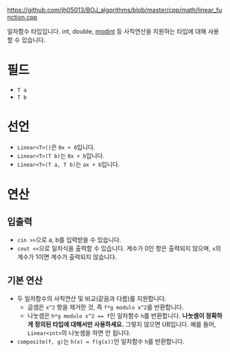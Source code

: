 https://github.com/jh05013/BOJ_algorithms/blob/master/cpp/math/linear_function.cpp

일차함수 타입입니다. int, double, [modint](https://github.com/jh05013/BOJ_algorithms/wiki/modint-%28cpp%29) 등 사칙연산을 지원하는 타입에 대해 사용할 수 있습니다.

# 필드
- `T a`
- `T b`

# 선언
- `Linear<T>()`은 `0x + 0`입니다.
- `Linear<T>(T b)`는 `0x + b`입니다.
- `Linear<T>(T a, T b)`는 `ax + b`입니다.

# 연산
## 입출력
- `cin >>`으로 a, b를 입력받을 수 있습니다.
- `cout <<`으로 일차식을 출력할 수 있습니다. 계수가 0인 항은 출력되지 않으며, `x`의 계수가 1이면 계수가 출력되지 않습니다.

## 기본 연산
- 두 일차함수의 사칙연산 및 비교(같음과 다름)를 지원합니다.
  - 곱셈은 `x^2` 항을 제거한 것, 즉 `f*g modulo x^2`를 반환합니다.
  - 나눗셈은 `h*g modulo x^2 == f`인 일차함수 `h`를 반환합니다. **나눗셈이 정확하게 정의된 타입에 대해서만 사용하세요.** 그렇지 않으면 UB입니다. 예를 들어, `Linear<int>`의 나눗셈을 하면 안 됩니다.
- `composite(f, g)`는 `h(x) = f(g(x))`인 일차함수 `h`를 반환합니다.